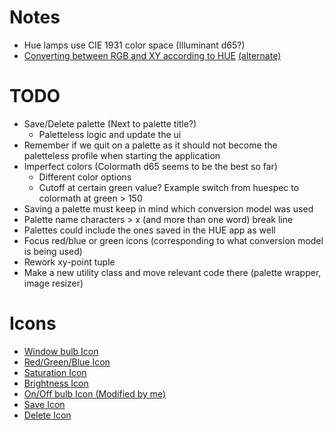 # Notes
* Hue lamps use CIE 1931 color space (Illuminant d65?)
* [Converting between RGB and XY according to HUE](https://github.com/johnciech/PhilipsHueSDK/blob/master/ApplicationDesignNotes/RGB%20to%20xy%20Color%20conversion.md) [(alternate)](https://github.com/benknight/hue-python-rgb-converter/blob/master/rgbxy/__init__.py)

# TODO
* Save/Delete palette (Next to palette title?)
    * Paletteless logic and update the ui
* Remember if we quit on a palette as it should not become the paletteless profile when starting the application
* Imperfect colors (Colormath d65 seems to be the best so far)
    * Different color options
    * Cutoff at certain green value? Example switch from huespec to colormath at green > 150
* Saving a palette must keep in mind which conversion model was used
* Palette name characters > x (and more than one word) break line
* Palettes could include the ones saved in the HUE app as well
* Focus red/blue or green icons (corresponding to what conversion model is being used)
* Rework xy-point tuple
* Make a new utility class and move relevant code there (palette wrapper, image resizer)


# Icons
* [Window bulb Icon](https://iconarchive.com/show/small-n-flat-icons-by-paomedia/light-bulb-icon.html)
* [Red/Green/Blue Icon](https://icons8.com/icon/FBrumXCNzSiq/c)
* [Saturation Icon](https://www.flaticon.com/free-icon/saturation_7902002?term=saturation&page=1&position=13&origin=tag&related_id=7902002)
* [Brightness Icon](https://www.flaticon.com/free-icon/sun_606795?term=brightness&page=1&position=4&origin=tag&related_id=606795)
* [On/Off bulb Icon (Modified by me)](https://www.flaticon.com/free-icon/lightbulb_3176369)
* [Save Icon](https://www.flaticon.com/free-icon/diskette_2874050?term=save&page=1&position=6&origin=search&related_id=2874050)
* [Delete Icon](https://www.flaticon.com/free-icon/delete_565491?term=delete&page=1&position=11&origin=search&related_id=565491)